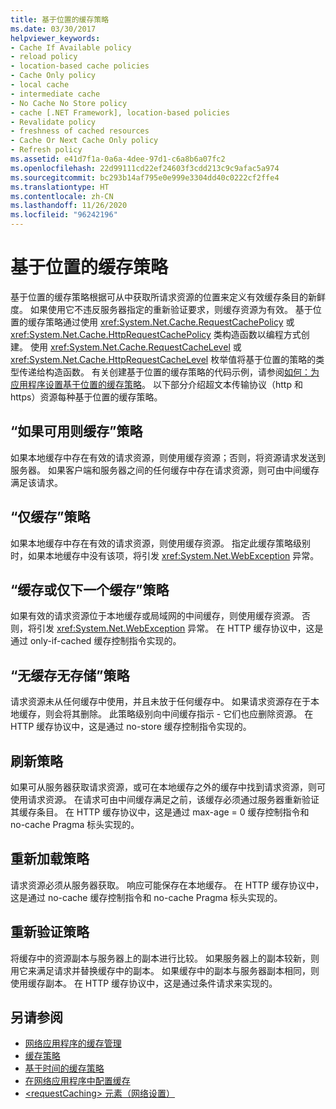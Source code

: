 ```yaml
---
title: 基于位置的缓存策略
ms.date: 03/30/2017
helpviewer_keywords:
- Cache If Available policy
- reload policy
- location-based cache policies
- Cache Only policy
- local cache
- intermediate cache
- No Cache No Store policy
- cache [.NET Framework], location-based policies
- Revalidate policy
- freshness of cached resources
- Cache Or Next Cache Only policy
- Refresh policy
ms.assetid: e41d7f1a-0a6a-4dee-97d1-c6a8b6a07fc2
ms.openlocfilehash: 22d99111cd22ef24603f3cdd213c9c9afac5a974
ms.sourcegitcommit: bc293b14af795e0e999e3304dd40c0222cf2ffe4
ms.translationtype: HT
ms.contentlocale: zh-CN
ms.lasthandoff: 11/26/2020
ms.locfileid: "96242196"
---
```

# <a name="location-based-cache-policies"></a>基于位置的缓存策略

基于位置的缓存策略根据可从中获取所请求资源的位置来定义有效缓存条目的新鲜度。 如果使用它不违反服务器指定的重新验证要求，则缓存资源为有效。 基于位置的缓存策略通过使用 <xref:System.Net.Cache.RequestCachePolicy> 或 <xref:System.Net.Cache.HttpRequestCachePolicy> 类构造函数以编程方式创建。 使用 <xref:System.Net.Cache.RequestCacheLevel> 或 <xref:System.Net.Cache.HttpRequestCacheLevel> 枚举值将基于位置的策略的类型传递给构造函数。 有关创建基于位置的缓存策略的代码示例，请参阅[如何：为应用程序设置基于位置的缓存策略](how-to-set-a-location-based-cache-policy-for-an-application.md)。 以下部分介绍超文本传输协议（http 和 https）资源每种基于位置的缓存策略。  
  
## <a name="cache-if-available-policy"></a>“如果可用则缓存”策略  

 如果本地缓存中存在有效的请求资源，则使用缓存资源；否则，将资源请求发送到服务器。 如果客户端和服务器之间的任何缓存中存在请求资源，则可由中间缓存满足该请求。  
  
## <a name="cache-only-policy"></a>“仅缓存”策略  

 如果本地缓存中存在有效的请求资源，则使用缓存资源。 指定此缓存策略级别时，如果本地缓存中没有该项，将引发 <xref:System.Net.WebException> 异常。  
  
## <a name="cache-or-next-cache-only-policy"></a>“缓存或仅下一个缓存”策略  

 如果有效的请求资源位于本地缓存或局域网的中间缓存，则使用缓存资源。 否则，将引发 <xref:System.Net.WebException> 异常。 在 HTTP 缓存协议中，这是通过 only-if-cached 缓存控制指令实现的。  
  
## <a name="no-cache-no-store-policy"></a>“无缓存无存储”策略  

 请求资源未从任何缓存中使用，并且未放于任何缓存中。 如果请求资源存在于本地缓存，则会将其删除。 此策略级别向中间缓存指示 - 它们也应删除资源。 在 HTTP 缓存协议中，这是通过 no-store 缓存控制指令实现的。  
  
## <a name="refresh-policy"></a>刷新策略  

 如果可从服务器获取请求资源，或可在本地缓存之外的缓存中找到请求资源，则可使用请求资源。 在请求可由中间缓存满足之前，该缓存必须通过服务器重新验证其缓存条目。 在 HTTP 缓存协议中，这是通过 max-age = 0 缓存控制指令和 no-cache Pragma 标头实现的。  
  
## <a name="reload-policy"></a>重新加载策略  

 请求资源必须从服务器获取。 响应可能保存在本地缓存。 在 HTTP 缓存协议中，这是通过 no-cache 缓存控制指令和 no-cache Pragma 标头实现的。  
  
## <a name="revalidate-policy"></a>重新验证策略  

 将缓存中的资源副本与服务器上的副本进行比较。 如果服务器上的副本较新，则用它来满足请求并替换缓存中的副本。 如果缓存中的副本与服务器副本相同，则使用缓存副本。 在 HTTP 缓存协议中，这是通过条件请求来实现的。  
  
## <a name="see-also"></a>另请参阅

- [网络应用程序的缓存管理](cache-management-for-network-applications.md)
- [缓存策略](cache-policy.md)
- [基于时间的缓存策略](time-based-cache-policies.md)
- [在网络应用程序中配置缓存](configuring-caching-in-network-applications.md)
- [\<requestCaching> 元素（网络设置）](../configure-apps/file-schema/network/requestcaching-element-network-settings.md)
